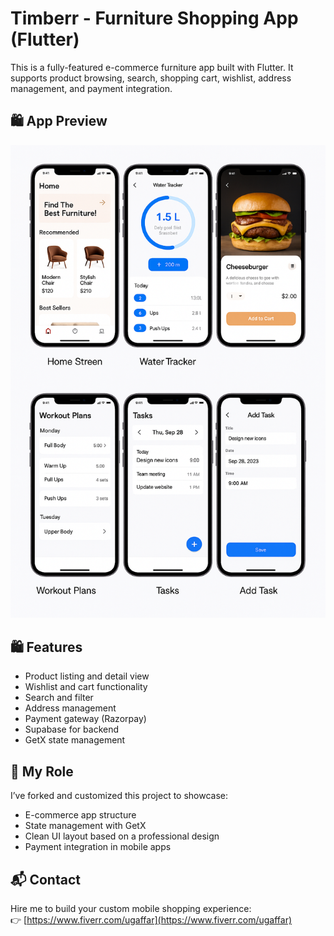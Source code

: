 # Timberr - Furniture Shopping App (Flutter)

This is a fully-featured e-commerce furniture app built with Flutter. It supports product browsing, search, shopping cart, wishlist, address management, and payment integration.

## 🛍️ App Preview

![App Preview](./furniture_app_preview.png)


## 🛍️ Features
- Product listing and detail view
- Wishlist and cart functionality
- Search and filter
- Address management
- Payment gateway (Razorpay)
- Supabase for backend
- GetX state management

## 💼 My Role
I’ve forked and customized this project to showcase:
- E-commerce app structure
- State management with GetX
- Clean UI layout based on a professional design
- Payment integration in mobile apps

## 📬 Contact
Hire me to build your custom mobile shopping experience:  
👉 [https://www.fiverr.com/ugaffar](https://www.fiverr.com/ugaffar)
